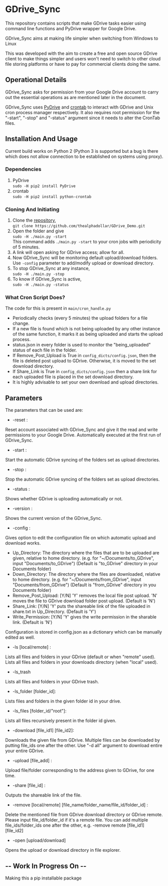# GDrive_Sync

This repository contains scripts that make GDrive tasks easier using command line functions and PyDrive wrapper for Google Drive.

GDrive_Sync aims at making life simpler when switching from Windows to Linux

This was developed with the aim to create a free and open source GDrive client to make things simpler and users won't
need to switch to other cloud file storing platforms or have to pay for commercial clients doing the same.

## Operational Details

GDrive_Sync asks for permission from your Google Drive account to carry out the essential operations as are mentioned later
in the document.

GDrive_Sync uses [PyDrive](https://github.com/googledrive/PyDrive) and [crontab](https://pypi.python.org/pypi/python-crontab) to interact with GDrive and Unix cron process manager respectively. It also requires 
root permission for the "-start", "-stop" and "-status" argument since it needs to alter the CronTab files. 

## Installation And Usage

Current build works on Python 2 (Python 3 is supported but a bug is there which does not allow connection to be established on systems using proxy).

### Dependencies
1. PyDrive<br/>
`sudo -H pip2 install PyDrive`
2. crontab<br/>
`sudo -H pip2 install python-crontab`

### Cloning And Initiating

1. Clone the [repository](https://github.com/thealphadollar/GDrive_Demo.git), <br/>
`git clone https://github.com/thealphadollar/GDrive_Demo.git`
2. Open the folder and give<br/>
`sudo -H ./main.py -start`<br/>
This command adds `./main.py -start` to your cron jobs with periodicity of 5 minutes.
3. A link will open asking for GDrive access; allow for all.
4. Now GDrive_Sync will be monitoring default upload/download folders. Use `-config` parameter to add/modify upload or download
directory.
5. To stop GDrive_Sync at any instance,<br/>
`sudo -H ./main.py -stop`
6. To know if GDrive_Sync is active,<br/>
`sudo -H ./main.py -status` 

### What Cron Script Does?

The code for this is present in `main/cron_handle.py`

- Periodically checks (every 5 minutes) the upload folders for a file change.
- If a new file is found which is not being uploaded by any other instance of the same function, it marks it as being uploaded
and starts the upload process.
- status.json in every folder is used to monitor the "being_uploaded" status of each file in the folder.
- If Remove_Post_Upload is True in `config_dicts/config.json`, then the file is deleted post upload to GDrive. Otherwise, 
it is moved to the set download directory.
- If Share_Link is True in `config_dicts/config.json` then a share link for each uploaded file is placed in the set download
directory. 
- It is highly advisable to set your own download and upload directories.
 
## Parameters

The parameters that can be used are:

* -reset :

Reset account associated with GDrive_Sync and give it the read and write permissions to your Google Drive. Automatically executed at the
first run of GDrive_Sync.

* -start :

Start the automatic GDrive syncing of the folders set as upload directories.

* -stop :

Stop the automatic GDrive syncing of the folders set as upload directories.

* -status :

Shows whether GDrive is uploading automatically or not.

* -version :

Shows the current version of the GDrive_Sync.

* -config :

Gives option to edit the configuration file on which automatic upload and download works.
- Up_Directory: The directory where the files that are to be uploaded are given, relative to home directory.
    (e.g. for "~/Documents/to_GDrive", input "Documents/to_GDrive")
    (Default is "to_GDrive" directory in your Documents folder)
- Down_Directory: The directory where the files are downloaded, relative to home directory.
    (e.g. for "~/Documents/from_GDrive", input "Documents/from_GDrive")
    (Default is "from_GDrive" directory in you Documents folder)
- Remove_Post_Upload: [Y/N] 'Y' removes the local file post upload. 'N' moves the file to GDrive download folder
post upload.
    (Default is 'N')
- Share_Link: [Y/N] 'Y' puts the shareable link of the file uploaded in share.txt in Up_Directory.
    (Default is 'Y')
- Write_Permission: [Y/N] 'Y' gives the write permission in the sharable link.
    (Default is 'N')

Configuration is stored in config.json as a dictionary which can be manually edited as well.

* -ls [local/remote] :

Lists all files and folders in your GDrive (default or when "remote" used).
Lists all files and folders in your downloads directory (when "local" used).

* -ls_trash

Lists all files and folders in your GDrive trash.

* -ls_folder [folder_id]:

Lists files and folders in the given folder id in your drive.

* -ls_files [folder_id/"root"]:

Lists all files recursively present in the folder id given.

* -download [file_id1] [file_id2]:

Downloads the given file from GDrive. Multiple files can be downloaded by putting file_ids one after the other.
Use "-d all" argument to download entire your entire GDrive.

* -upload [file_add] :

Upload file/folder corresponding to the address given to GDrive, for one time.

* -share [file_id] :

Outputs the shareable link of the file.

* -remove [local/remote] [file_name/folder_name/file_id/folder_id] :

Delete the mentioned file from GDrive download directory or GDrive remote. Please input file_id/folder_id if it's a
remote file. You can add multiple file_ids/folder_ids one after the other, e.g. -remove remote [file_id1] [file_id2]

* -open [upload/download]

Opens the upload or download directory in file explorer.

## -- Work In Progress On --

Making this a pip installable package
